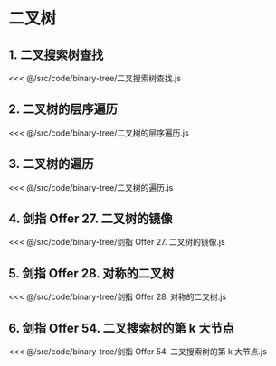 # 二叉树

## 1. 二叉搜索树查找

<<< @/src/code/binary-tree/二叉搜索树查找.js

## 2. 二叉树的层序遍历

<<< @/src/code/binary-tree/二叉树的层序遍历.js

## 3. 二叉树的遍历

<<< @/src/code/binary-tree/二叉树的遍历.js

## 4. 剑指 Offer 27. 二叉树的镜像

<<< @/src/code/binary-tree/剑指 Offer 27. 二叉树的镜像.js

## 5. 剑指 Offer 28. 对称的二叉树

<<< @/src/code/binary-tree/剑指 Offer 28. 对称的二叉树.js

## 6. 剑指 Offer 54. 二叉搜索树的第 k 大节点

<<< @/src/code/binary-tree/剑指 Offer 54. 二叉搜索树的第 k 大节点.js